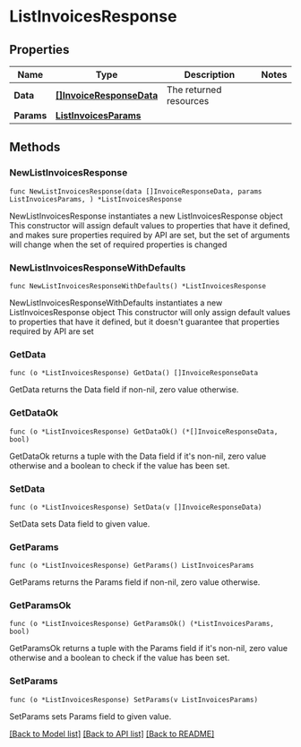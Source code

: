# ListInvoicesResponse

## Properties

Name | Type | Description | Notes
------------ | ------------- | ------------- | -------------
**Data** | [**[]InvoiceResponseData**](InvoiceResponseData.md) | The returned resources | 
**Params** | [**ListInvoicesParams**](ListInvoicesParams.md) |  | 

## Methods

### NewListInvoicesResponse

`func NewListInvoicesResponse(data []InvoiceResponseData, params ListInvoicesParams, ) *ListInvoicesResponse`

NewListInvoicesResponse instantiates a new ListInvoicesResponse object
This constructor will assign default values to properties that have it defined,
and makes sure properties required by API are set, but the set of arguments
will change when the set of required properties is changed

### NewListInvoicesResponseWithDefaults

`func NewListInvoicesResponseWithDefaults() *ListInvoicesResponse`

NewListInvoicesResponseWithDefaults instantiates a new ListInvoicesResponse object
This constructor will only assign default values to properties that have it defined,
but it doesn't guarantee that properties required by API are set

### GetData

`func (o *ListInvoicesResponse) GetData() []InvoiceResponseData`

GetData returns the Data field if non-nil, zero value otherwise.

### GetDataOk

`func (o *ListInvoicesResponse) GetDataOk() (*[]InvoiceResponseData, bool)`

GetDataOk returns a tuple with the Data field if it's non-nil, zero value otherwise
and a boolean to check if the value has been set.

### SetData

`func (o *ListInvoicesResponse) SetData(v []InvoiceResponseData)`

SetData sets Data field to given value.


### GetParams

`func (o *ListInvoicesResponse) GetParams() ListInvoicesParams`

GetParams returns the Params field if non-nil, zero value otherwise.

### GetParamsOk

`func (o *ListInvoicesResponse) GetParamsOk() (*ListInvoicesParams, bool)`

GetParamsOk returns a tuple with the Params field if it's non-nil, zero value otherwise
and a boolean to check if the value has been set.

### SetParams

`func (o *ListInvoicesResponse) SetParams(v ListInvoicesParams)`

SetParams sets Params field to given value.



[[Back to Model list]](../README.md#documentation-for-models) [[Back to API list]](../README.md#documentation-for-api-endpoints) [[Back to README]](../README.md)


